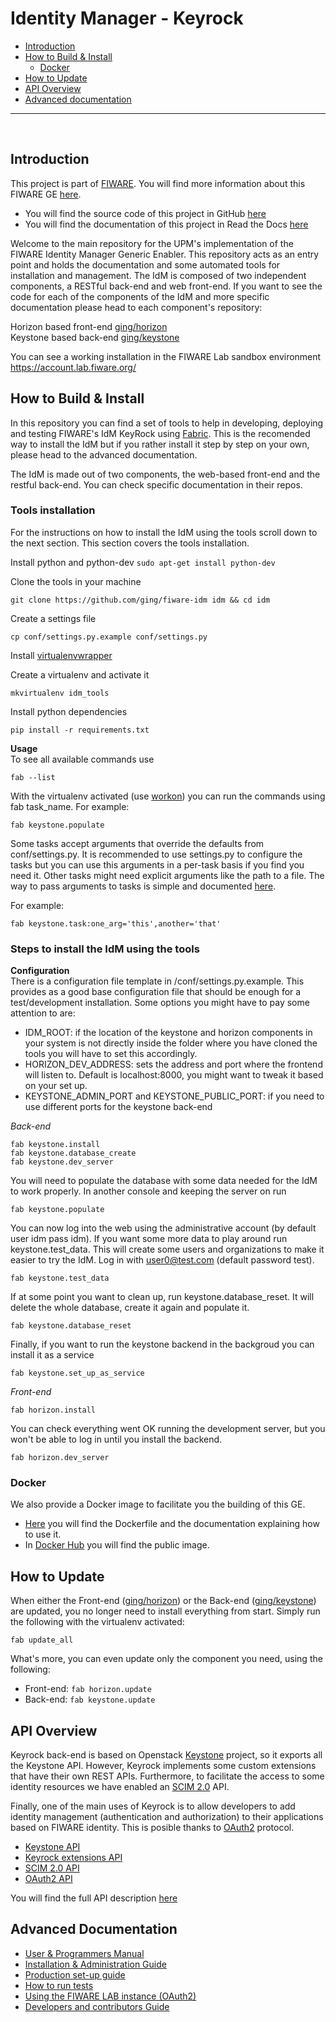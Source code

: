# Identity Manager - Keyrock

+ [Introduction](#def-introduction)
+ [How to Build & Install](#def-build)
    - [Docker](#def-docker)
+ [How to Update](#def-update)
+ [API Overview](#def-api)
+ [Advanced documentation](#def-advanced)

---

<br>

<a name="def-introduction"></a>
## Introduction

This project is part of [FIWARE](http://fiware.org). You will find more information about this FIWARE GE [here](http://catalogue.fiware.org/enablers/identity-management-keyrock).

- You will find the source code of this project in GitHub [here](https://github.com/ging/fiware-idm)
- You will find the documentation of this project in Read the Docs [here](http://fiware-idm.readthedocs.org/)

Welcome to the main repository for the UPM's implementation of the FIWARE Identity Manager Generic Enabler. This repository acts as an entry point and holds the documentation and some automated tools for installation and management. The IdM is composed of two independent components, a RESTful back-end and web front-end. If you want to see the code for each of the components of the IdM and more specific documentation please head to each component's repository:  

Horizon based front-end [ging/horizon](https://github.com/ging/horizon)  
Keystone based back-end [ging/keystone](https://github.com/ging/keystone)    

You can see a working installation in the FIWARE Lab sandbox environment https://account.lab.fiware.org/ 


<a name="def-build"></a>
## How to Build & Install

In this repository you can find a set of tools to help in developing, deploying and testing FIWARE's IdM KeyRock using [Fabric](http://www.fabfile.org/). This is the recomended way to install the IdM but if you rather install it step by step on your own, please head to the advanced documentation.

The IdM is made out of two components, the web-based front-end and the restful back-end. You can check specific documentation in their repos.


### Tools installation
For the instructions on how to install the IdM using the tools scroll down to the next section. This section covers the tools installation.

Install python and python-dev
`sudo apt-get install python-dev `

Clone the tools in your machine  
```
git clone https://github.com/ging/fiware-idm idm && cd idm
```

Create a settings file
```
cp conf/settings.py.example conf/settings.py
```

Install [virtualenvwrapper](https://virtualenvwrapper.readthedocs.org/en/latest/index.html)

Create a virtualenv and activate it
```
mkvirtualenv idm_tools
```
Install python dependencies
```
pip install -r requirements.txt
```


**Usage**  
To see all available commands use 
```
fab --list
```

With the virtualenv activated (use [workon](https://virtualenvwrapper.readthedocs.org/en/latest/command_ref.html?highlight=workon)) you can run the commands using fab task_name.
For example: 
```
fab keystone.populate
```

Some tasks accept arguments that override the defaults from conf/settings.py. It is recommended to use settings.py to configure the tasks but you can use this arguments in a per-task basis if you find you need it. Other tasks might need explicit arguments like the path to a file. The way to pass arguments to tasks is simple and documented [here](http://docs.fabfile.org/en/1.10/tutorial.html#task-arguments).

For example: 
```
fab keystone.task:one_arg='this',another='that'
```

### Steps to install the IdM using the tools

**Configuration**  
There is a configuration file template in /conf/settings.py.example. This provides as a good base configuration file that should be enough for a test/development installation. Some options you might have to pay some attention to are:
- IDM_ROOT: if the location of the keystone and horizon components in your system is not directly inside the folder where you have cloned the tools you will have to set this accordingly.
- HORIZON_DEV_ADDRESS: sets the address and port where the frontend will listen to. Default is localhost:8000, you might want to tweak it based on your set up.
- KEYSTONE_ADMIN_PORT and KEYSTONE_PUBLIC_PORT: if you need to use different ports for the keystone back-end

*Back-end*  
```
fab keystone.install
fab keystone.database_create
fab keystone.dev_server
```
You will need to populate the database with some data needed for the IdM to work properly. In another console and keeping the server on run
```
fab keystone.populate
```
You can now log into the web using the administrative account (by default user idm pass idm). If you want some more data to play around run keystone.test_data. This will create some users and organizations to make it easier to try the IdM. Log in with user0@test.com (default password test).
```
fab keystone.test_data
```
If at some point you want to clean up, run keystone.database_reset. It will delete the whole database, create it again and populate it.
```
fab keystone.database_reset
```
Finally, if you want to run the keystone backend in the backgroud you can install it as a service

```
fab keystone.set_up_as_service
```

*Front-end*  
```
fab horizon.install
```
You can check everything went OK running the development server, but you won't be able to log in until you install the backend.
```
fab horizon.dev_server
```

<a name="def-docker"></a>
### Docker

We also provide a Docker image to facilitate you the building of this GE.

- [Here](https://github.com/ging/fiware-idm/tree/master/extras/docker) you will find the Dockerfile and the documentation explaining how to use it.
- In [Docker Hub](https://hub.docker.com/r/ging/fiware-idm/) you will find the public image.

<a name="def-update"></a>
## How to Update

When either the Front-end ([ging/horizon](https://github.com/ging/horizon)) or the Back-end ([ging/keystone](https://github.com/ging/keystone)) are updated, you no longer need to install everything from start. Simply run the following with the virtualenv activated:
```
fab update_all
```

What's more, you can even update only the component you need, using the following:
- Front-end: `fab horizon.update`
- Back-end:  `fab keystone.update`

<a name="def-api"></a>
## API Overview

Keyrock back-end is based on Openstack [Keystone](http://docs.openstack.org/developer/keystone/) project, so it exports all the Keystone API. However, Keyrock implements some custom extensions that have their own REST APIs. Furthermore, to facilitate the access to some identity resources we have enabled an [SCIM 2.0](http://www.simplecloud.info/) API. 

Finally, one of the main uses of Keyrock is to allow developers to add identity management (authentication and authorization) to their applications based on FIWARE identity. This is posible thanks to [OAuth2](http://oauth.net/2/) protocol.

 - [Keystone API](http://developer.openstack.org/api-ref-identity-v3.html)
 - [Keyrock extensions API](http://docs.keyrock.apiary.io/#reference/keystone-extensions)
 - [SCIM 2.0 API](http://docs.keyrock.apiary.io/#reference/scim-2.0)
 - [OAuth2 API](http://fiware-idm.readthedocs.org/en/latest/oauth2/)

You will find the full API description [here](http://docs.keyrock.apiary.io/)

<a name="def-advanced"></a>
## Advanced Documentation

  - [User & Programmers Manual](http://fiware-idm.readthedocs.org/en/latest/user_guide/)
  - [Installation & Administration Guide](http://fiware-idm.readthedocs.org/en/latest/admin_guide/)
  - [Production set-up guide](http://fiware-idm.readthedocs.org/en/latest/setup/)
  - [How to run tests](http://fiware-idm.readthedocs.org/en/latest/admin_guide#end-to-end-testing)
  - [Using the FIWARE LAB instance (OAuth2)](http://fiware-idm.readthedocs.org/en/latest/oauth2/)
  - [Developers and contributors Guide](http://fiware-idm.readthedocs.org/en/latest/developer_guide/)

